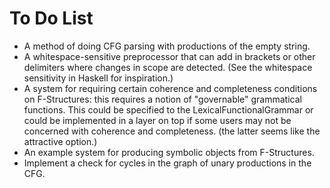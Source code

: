 To Do List
==========

 * A method of doing CFG parsing with productions of the empty string.
 * A whitespace-sensitive preprocessor that can add in brackets or other
   delimiters where changes in scope are detected. (See the whitespace
   sensitivity in Haskell for inspiration.)
 * A system for requiring certain coherence and completeness conditions on
   F-Structures: this requires a notion of "governable" grammatical functions.
   This could be specified to the LexicalFunctionalGrammar or could be
   implemented in a layer on top if some users may not be concerned with
   coherence and completeness. (the latter seems like the attractive option.)
 * An example system for producing symbolic objects from F-Structures.
 * Implement a check for cycles in the graph of unary productions in the CFG.